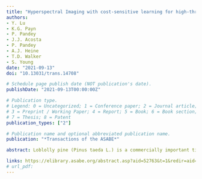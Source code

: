 ```yaml
---
title: "Hyperspectral Imaging with cost-sensitive learning for high-throughput screening of loblolly pine (Pinus Taeda L.) seedling for freeze tolerance"
authors: 
- Y. Lu 
- K.G. Payn 
- P. Pandey
- J.J. Acosta
- P. Pandey
- A.J. Heine 
- T.D. Walker
- S. Young
date: "2021-09-13"
doi: "10.13031/trans.14708"

# Schedule page publish date (NOT publication's date).
publishDate: "2021-09-13T00:00:00Z"

# Publication type.
# Legend: 0 = Uncategorized; 1 = Conference paper; 2 = Journal article;
# 3 = Preprint / Working Paper; 4 = Report; 5 = Book; 6 = Book section;
# 7 = Thesis; 8 = Patent
publication_types: ["2"]

# Publication name and optional abbreviated publication name.
publication: "*Transactions of the ASABE*"

abstract: Loblolly pine (Pinus taeda L.) is a commercially important timber species planted across a wide temperature gradient in the southeastern U.S. It is critical to ensure that the planting stock is suitably adapted to the growing environment to achieve high productivity and survival. Long-term field studies, although considered the most reliable method for assessing cold hardiness of loblolly pine, are extremely resource-intensive and time-consuming. The development of a highthroughput screening tool to characterize and classify freeze tolerance among different genetic entries of seedlings will facilitate accurate deployment of highly productive and well-adapted families across the landscape. This study presents a novel approach using hyperspectral imaging to screen loblolly pine seedlings for freeze tolerance. A diverse population of 1549 seedlings raised in a nursery were subjected to an artificial mid-winter freeze using a freeze chamber. A customassembled hyperspectral imaging system was used for in-situ scanning of the seedlings before and periodically after the freeze event, followed by visual scoring of the frozen seedlings. A hyperspectral data processing pipeline was developed to segment individual seedlings and extract the spectral data. Examination of the spectral features of the seedlings revealed reductions in chlorophylls and water concentrations in the freeze-susceptible plants. Because the majority of seedlings were freeze-stressed, leading to severe class imbalance in the hyperspectral data, a cost-sensitive learning technique that aims to optimize a class-specific cost matrix in classification schemes was proposed for modeling the imbalanced hyperspectral data, classifying the seedlings into healthy and freeze-stressed phenotypes. Cost optimization was effective for boosting the classification accuracy compared to regular modeling that assigns equal costs to individual classes. Full-spectrum, costoptimized support vector machine (SVM) models achieved geometric classification accuracies of 75% to 78% before and within 10 days after the freeze event, and up to 96% for seedlings 41 days after the freeze event. The top portions of seedlings were more indicative of freeze events than the middle and bottom portions, leading to better classification accuracies. Further, variable selection enabled significant reductions in wavelengths while achieving even better accuracies of up to 97% than full-spectrum SVM modeling. This study demonstrates that hyperspectral imaging can provide tree breeders with a valuable tool for improved efficiency and objectivity in the characterization and screening of freeze tolerance for loblolly pine.

links: https://elibrary.asabe.org/abstract.asp?aid=52763&t=1&redir=aid=52763&confalias=&redir=[volume=0&issue=0&conf=t&orgconf=t0000]&redirType=toc_journals.asp&redirType=toc_journals.asp
# url_pdf: 
---
```

